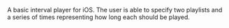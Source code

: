 A basic interval player for iOS. The user is able to specify two playlists and a series of times representing how long each should be played.

